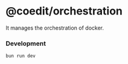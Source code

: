 # @coedit/orchestration

It manages the orchestration of docker.

### Development

```bash
bun run dev
```
